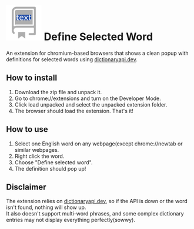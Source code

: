 # ![icon](https://raw.githubusercontent.com/toni20k5267/definitionToSelectedWord/refs/heads/main/icon.svg) Define Selected Word

An extension for chromium-based browsers that shows a clean popup with definitions for selected words using [dictionaryapi.dev](https://dictionaryapi.dev).

## How to install

1. Download the zip file and unpack it.
2. Go to chrome://extensions and turn on the Developer Mode.
3. Click load unpacked and select the unpacked extension folder.
4. The browser should load the extension. That's it!

## How to use

1. Select one English word on any webpage(except chrome://newtab or similar webpages.
2. Right click the word.
3. Choose "Define selected word".
4. The definition should pop up!

## Disclaimer

The extension relies on [dictionaryapi.dev](https://dictionaryapi.dev), so if the API is down or the word isn't found, nothing will show up.  
It also doesn't support multi-word phrases, and some complex dictionary entries may not display everything perfectly(sowwy).  

